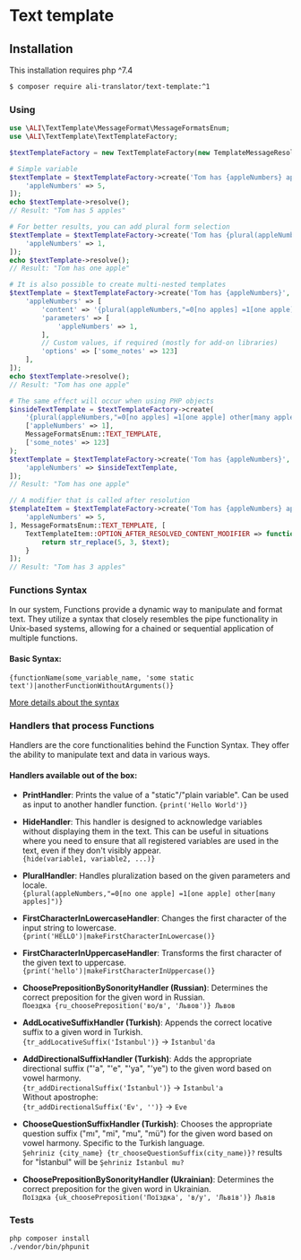 # Text template

## Installation

This installation requires php ^7.4

```bash
$ composer require ali-translator/text-template:^1
```

### Using

```php
use \ALI\TextTemplate\MessageFormat\MessageFormatsEnum;
use \ALI\TextTemplate\TextTemplateFactory;

$textTemplateFactory = new TextTemplateFactory(new TemplateMessageResolverFactory('en'));

# Simple variable
$textTemplate = $textTemplateFactory->create('Tom has {appleNumbers} apples', [
    'appleNumbers' => 5,
]);
echo $textTemplate->resolve();
// Result: "Tom has 5 apples"

# For better results, you can add plural form selection
$textTemplate = $textTemplateFactory->create('Tom has {plural(appleNumbers, "=0[no apples] =1[one apple] other[many apples]")}', [
    'appleNumbers' => 1,
]);
echo $textTemplate->resolve();
// Result: "Tom has one apple"

# It is also possible to create multi-nested templates
$textTemplate = $textTemplateFactory->create('Tom has {appleNumbers}', [
    'appleNumbers' => [
        'content' => '{plural(appleNumbers,"=0[no apples] =1[one apple] other[many apples]")}',
        'parameters' => [
            'appleNumbers' => 1,
        ],
        // Custom values, if required (mostly for add-on libraries)
        'options' => ['some_notes' => 123]
    ],
]);
echo $textTemplate->resolve();
// Result: "Tom has one apple"

# The same effect will occur when using PHP objects
$insideTextTemplate = $textTemplateFactory->create(
    '{plural(appleNumbers,"=0[no apples] =1[one apple] other[many apples]")}', 
    ['appleNumbers' => 1],
    MessageFormatsEnum::TEXT_TEMPLATE,
    ['some_notes' => 123]
);
$textTemplate = $textTemplateFactory->create('Tom has {appleNumbers}', [
    'appleNumbers' => $insideTextTemplate,
]);
// Result: "Tom has one apple"

// A modifier that is called after resolution
$templateItem = $textTemplateFactory->create('Tom has {appleNumbers} apples', [
    'appleNumbers' => 5,
], MessageFormatsEnum::TEXT_TEMPLATE, [
    TextTemplateItem::OPTION_AFTER_RESOLVED_CONTENT_MODIFIER => function (?string $text) {
        return str_replace(5, 3, $text);
    }
]);
// Result: "Tom has 3 apples"
```

### Functions Syntax

In our system, Functions provide a dynamic way to manipulate and format text. They utilize a syntax that closely resembles the pipe functionality in Unix-based systems, allowing for a chained or sequential application of multiple functions.

#### Basic Syntax:

```{functionName(some_variable_name, 'some static text')|anotherFunctionWithoutArguments()}```

[More details about the syntax](./guides/FUNCTIONS_SYNTAX.md)

### Handlers that process Functions

Handlers are the core functionalities behind the Function Syntax.
They offer the ability to manipulate text and data in various ways.

#### Handlers available out of the box:

* **PrintHandler**:
  Prints the value of a "static"/"plain variable". Can be used as input to another handler function.
  ```{print('Hello World')}```

* **HideHandler**:
  This handler is designed to acknowledge variables without displaying them in the text. This can be useful in situations where you need to ensure that all registered variables are used in the text, even if they don't visibly appear.<br>
  ```{hide(variable1, variable2, ...)}```

* **PluralHandler**:
  Handles pluralization based on the given parameters and locale.<br>
  ```{plural(appleNumbers,"=0[no one apple] =1[one apple] other[many apples]")}``` 

* **FirstCharacterInLowercaseHandler**:
  Changes the first character of the input string to lowercase.<br>
  ```{print('HELLO')|makeFirstCharacterInLowercase()}```

* **FirstCharacterInUppercaseHandler**:
  Transforms the first character of the given text to uppercase.<br>
  ```{print('hello')|makeFirstCharacterInUppercase()}```

* **ChoosePrepositionBySonorityHandler (Russian)**:
  Determines the correct preposition for the given word in Russian.<br>
  ```Поездка {ru_choosePreposition('во/в', 'Львов')} Львов```

* **AddLocativeSuffixHandler (Turkish)**:
  Appends the correct locative suffix to a given word in Turkish.<br>
  ```{tr_addLocativeSuffix('İstanbul')}``` -> ```İstanbul'da```

* **AddDirectionalSuffixHandler (Turkish)**:
  Adds the appropriate directional suffix ("\'a", "\'e", "\'ya", "\'ye") to the given word based on vowel harmony.<br>
  ```{tr_addDirectionalSuffix('İstanbul')}``` -> ```İstanbul'a``` <br>
  Without apostrophe: <br>
  ```{tr_addDirectionalSuffix('Ev', '')}``` -> ```Eve```

* **ChooseQuestionSuffixHandler (Turkish)**:
  Chooses the appropriate question suffix ("mı", "mi", "mu", "mü") for the given word based on vowel harmony.
  Specific to the Turkish language.<br>
  ```Şehriniz {city_name} {tr_chooseQuestionSuffix(city_name)}?``` results for "İstanbul"
  will be ```Şehriniz İstanbul mu?```

* **ChoosePrepositionBySonorityHandler (Ukrainian)**:
  Determines the correct preposition for the given word in Ukrainian.<br>
  ```Поїздка {uk_choosePreposition('Поїздка', 'в/у', 'Львів')} Львів```

### Tests
```bash
php composer install
./vendor/bin/phpunit
```
